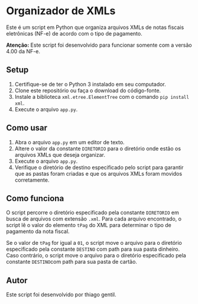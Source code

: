 # Organizador de XMLs

Este é um script em Python que organiza arquivos XMLs de notas fiscais eletrônicas (NF-e) de acordo com o tipo de pagamento.

**Atenção:** Este script foi desenvolvido para funcionar somente com a versão 4.00 da NF-e.

## Setup

1. Certifique-se de ter o Python 3 instalado em seu computador.
2. Clone este repositório ou faça o download do código-fonte.
3. Instale a biblioteca `xml.etree.ElementTree` com o comando `pip install xml`.
4. Execute o arquivo `app.py`.


## Como usar

1. Abra o arquivo `app.py` em um editor de texto.
2. Altere o valor da constante `DIRETORIO` para o diretório onde estão os arquivos XMLs que deseja organizar.
3. Execute o arquivo `app.py`.
4. Verifique o diretório de destino especificado pelo script para garantir que as pastas foram criadas e que os arquivos XMLs foram movidos corretamente.

## Como funciona

O script percorre o diretório especificado pela constante `DIRETORIO` em busca de arquivos com extensão `.xml`. Para cada arquivo encontrado, o script lê o valor do elemento `tPag` do XML para determinar o tipo de pagamento da nota fiscal.

Se o valor de `tPag` for igual a `01`, o script move o arquivo para o diretório especificado pela constante `DESTINO` com path para sua pasta dinheiro. Caso contrário, o script move o arquivo para o diretório especificado pela constante `DESTINO`com path para sua pasta de cartão.

## Autor

Este script foi desenvolvido por thiago gentil.

